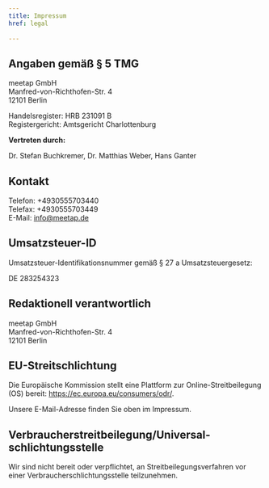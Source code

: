 ```yaml
---
title: Impressum
href: legal
    
---
```


## Angaben gemäß § 5 TMG

meetap GmbH \
Manfred-von-Richthofen-Str. 4 \
12101 Berlin

Handelsregister: HRB 231091 B \
Registergericht: Amtsgericht Charlottenburg

**Vertreten durch:**

Dr. Stefan Buchkremer, Dr. Matthias Weber, Hans Ganter

## Kontakt

Telefon: +4930555703440 \
Telefax: +4930555703449 \
E-Mail: info@meetap.de

## Umsatzsteuer-ID

Umsatzsteuer-Identifikationsnummer gemäß § 27 a Umsatzsteuergesetz:

DE 283254323

## Redaktionell verantwortlich

meetap GmbH \
Manfred-von-Richthofen-Str. 4 \
12101 Berlin

## EU-Streitschlichtung

Die Europäische Kommission stellt eine Plattform zur Online-Streitbeilegung (OS) bereit: https://ec.europa.eu/consumers/odr/.

Unsere E-Mail-Adresse finden Sie oben im Impressum.

## Verbraucher­streit­beilegung/Universal­schlichtungs­stelle

Wir sind nicht bereit oder verpflichtet, an Streitbeilegungsverfahren vor einer Verbraucherschlichtungsstelle teilzunehmen.
